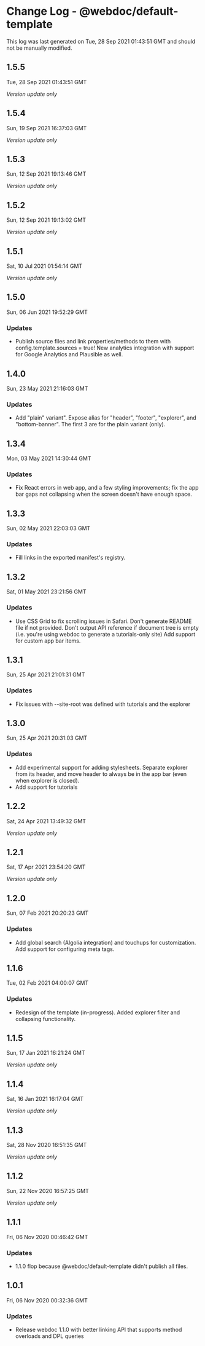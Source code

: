 # Change Log - @webdoc/default-template

This log was last generated on Tue, 28 Sep 2021 01:43:51 GMT and should not be manually modified.

## 1.5.5
Tue, 28 Sep 2021 01:43:51 GMT

*Version update only*

## 1.5.4
Sun, 19 Sep 2021 16:37:03 GMT

*Version update only*

## 1.5.3
Sun, 12 Sep 2021 19:13:46 GMT

*Version update only*

## 1.5.2
Sun, 12 Sep 2021 19:13:02 GMT

*Version update only*

## 1.5.1
Sat, 10 Jul 2021 01:54:14 GMT

*Version update only*

## 1.5.0
Sun, 06 Jun 2021 19:52:29 GMT

### Updates

- Publish source files and link properties/methods to them with config.template.sources = true! New analytics integration with support for Google Analytics and Plausible as well.

## 1.4.0
Sun, 23 May 2021 21:16:03 GMT

### Updates

- Add "plain" variant". Expose alias for "header", "footer", "explorer", and "bottom-banner". The first 3 are for the plain variant (only).

## 1.3.4
Mon, 03 May 2021 14:30:44 GMT

### Updates

- Fix React errors in web app, and a few styling improvements; fix the app bar gaps not collapsing when the screen doesn't have enough space.

## 1.3.3
Sun, 02 May 2021 22:03:03 GMT

### Updates

- Fill links in the exported manifest's registry.

## 1.3.2
Sat, 01 May 2021 23:21:56 GMT

### Updates

- Use CSS Grid to fix scrolling issues in Safari. Don't generate README file if not provided. Don't output API reference if document tree is empty (i.e. you're using webdoc to generate a tutorials-only site) Add support for custom app bar items.

## 1.3.1
Sun, 25 Apr 2021 21:01:31 GMT

### Updates

- Fix issues with --site-root was defined with tutorials and the explorer

## 1.3.0
Sun, 25 Apr 2021 20:31:03 GMT

### Updates

- Add experimental support for adding stylesheets. Separate explorer from its header, and move header to always be in the app bar (even when explorer is closed).
- Add support for tutorials

## 1.2.2
Sat, 24 Apr 2021 13:49:32 GMT

*Version update only*

## 1.2.1
Sat, 17 Apr 2021 23:54:20 GMT

*Version update only*

## 1.2.0
Sun, 07 Feb 2021 20:20:23 GMT

### Updates

- Add global search (Algolia integration) and touchups for customization. Add support for configuring meta tags.

## 1.1.6
Tue, 02 Feb 2021 04:00:07 GMT

### Updates

- Redesign of the template (in-progress). Added explorer filter and collapsing functionality.

## 1.1.5
Sun, 17 Jan 2021 16:21:24 GMT

*Version update only*

## 1.1.4
Sat, 16 Jan 2021 16:17:04 GMT

*Version update only*

## 1.1.3
Sat, 28 Nov 2020 16:51:35 GMT

*Version update only*

## 1.1.2
Sun, 22 Nov 2020 16:57:25 GMT

*Version update only*

## 1.1.1
Fri, 06 Nov 2020 00:46:42 GMT

### Updates

- 1.1.0 flop because @webdoc/default-template didn't publish all files.

## 1.0.1
Fri, 06 Nov 2020 00:32:36 GMT

### Updates

- Release webdoc 1.1.0 with better linking API that supports method overloads and DPL queries

